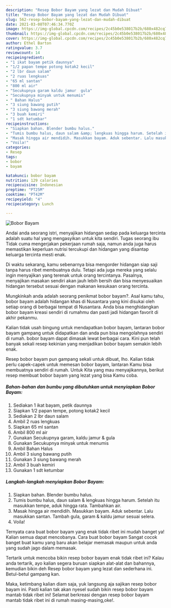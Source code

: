 ```yaml
---
description: "Resep Bobor Bayam yang lezat dan Mudah Dibuat"
title: "Resep Bobor Bayam yang lezat dan Mudah Dibuat"
slug: 562-resep-bobor-bayam-yang-lezat-dan-mudah-dibuat
date: 2021-03-08T07:46:34.770Z
image: https://img-global.cpcdn.com/recipes/2c45b0e538017b2b/680x482cq70/bobor-bayam-foto-resep-utama.jpg
thumbnail: https://img-global.cpcdn.com/recipes/2c45b0e538017b2b/680x482cq70/bobor-bayam-foto-resep-utama.jpg
cover: https://img-global.cpcdn.com/recipes/2c45b0e538017b2b/680x482cq70/bobor-bayam-foto-resep-utama.jpg
author: Ethel Barton
ratingvalue: 3.7
reviewcount: 14
recipeingredient:
- "1 ikat bayam petik daunnya"
- "1/2 papan tempe potong kotak2 kecil"
- "2 lbr daun salam"
- "2 ruas lengkuas"
- "65 ml santan"
- "800 ml air"
- "Secukupnya garam kaldu jamur  gula"
- "Secukupnya minyak untuk menumis"
- " Bahan Halus"
- "3 siung bawang putih"
- "3 siung bawang merah"
- "3 buah kemiri"
- "1 sdt ketumbar"
recipeinstructions:
- "Siapkan bahan. Blender bumbu halus."
- "Tumis bumbu halus, daun salam &amp; lengkuas hingga harum. Setelah itu masukkan tempe, aduk hingga rata. Tambahkan air."
- "Masak hingga air mendidih. Masukkan bayam. Aduk sebentar. Lalu masukkan santan. Tambah gula, garam &amp; kaldu jamur sesuai selera."
- "Voila!"
categories:
- Resep
tags:
- bobor
- bayam

katakunci: bobor bayam 
nutrition: 129 calories
recipecuisine: Indonesian
preptime: "PT25M"
cooktime: "PT42M"
recipeyield: "4"
recipecategory: Lunch

---
```



![Bobor Bayam](https://img-global.cpcdn.com/recipes/2c45b0e538017b2b/680x482cq70/bobor-bayam-foto-resep-utama.jpg)

Andai anda seorang istri, menyajikan hidangan sedap pada keluarga tercinta adalah suatu hal yang mengasyikan untuk kita sendiri. Tugas seorang ibu Tidak cuma mengerjakan pekerjaan rumah saja, namun anda juga harus memastikan keperluan nutrisi tercukupi dan hidangan yang disantap keluarga tercinta mesti enak.

Di waktu  sekarang, kamu sebenarnya bisa mengorder hidangan siap saji tanpa harus ribet membuatnya dulu. Tetapi ada juga mereka yang selalu ingin menyajikan yang terenak untuk orang tercintanya. Pasalnya, menyajikan masakan sendiri akan jauh lebih bersih dan bisa menyesuaikan hidangan tersebut sesuai dengan makanan kesukaan orang tercinta. 



Mungkinkah anda adalah seorang penikmat bobor bayam?. Asal kamu tahu, bobor bayam adalah hidangan khas di Nusantara yang kini disukai oleh setiap orang di berbagai tempat di Nusantara. Anda bisa menghidangkan bobor bayam kreasi sendiri di rumahmu dan pasti jadi hidangan favorit di akhir pekanmu.

Kalian tidak usah bingung untuk mendapatkan bobor bayam, lantaran bobor bayam gampang untuk didapatkan dan anda pun bisa mengolahnya sendiri di rumah. bobor bayam dapat dimasak lewat berbagai cara. Kini pun telah banyak sekali resep kekinian yang menjadikan bobor bayam semakin lebih enak.

Resep bobor bayam pun gampang sekali untuk dibuat, lho. Kalian tidak perlu capek-capek untuk memesan bobor bayam, lantaran Kamu bisa membuatnya sendiri di rumah. Untuk Kita yang mau menyajikannya, berikut resep membuat bobor bayam yang lezat yang bisa Kamu coba.

<!--inarticleads1-->

##### Bahan-bahan dan bumbu yang dibutuhkan untuk menyiapkan Bobor Bayam:

1. Sediakan 1 ikat bayam, petik daunnya
1. Siapkan 1/2 papan tempe, potong kotak2 kecil
1. Sediakan 2 lbr daun salam
1. Ambil 2 ruas lengkuas
1. Siapkan 65 ml santan
1. Ambil 800 ml air
1. Gunakan Secukupnya garam, kaldu jamur &amp; gula
1. Gunakan Secukupnya minyak untuk menumis
1. Ambil  Bahan Halus
1. Ambil 3 siung bawang putih
1. Gunakan 3 siung bawang merah
1. Ambil 3 buah kemiri
1. Gunakan 1 sdt ketumbar




<!--inarticleads2-->

##### Langkah-langkah menyiapkan Bobor Bayam:

1. Siapkan bahan. Blender bumbu halus.
1. Tumis bumbu halus, daun salam &amp; lengkuas hingga harum. Setelah itu masukkan tempe, aduk hingga rata. Tambahkan air.
1. Masak hingga air mendidih. Masukkan bayam. Aduk sebentar. Lalu masukkan santan. Tambah gula, garam &amp; kaldu jamur sesuai selera.
1. Voila!




Ternyata cara buat bobor bayam yang enak tidak ribet ini mudah banget ya! Kalian semua dapat mencobanya. Cara buat bobor bayam Sangat cocok banget buat kamu yang baru akan belajar memasak maupun untuk anda yang sudah jago dalam memasak.

Tertarik untuk mencoba bikin resep bobor bayam enak tidak ribet ini? Kalau anda tertarik, ayo kalian segera buruan siapkan alat-alat dan bahannya, kemudian bikin deh Resep bobor bayam yang lezat dan sederhana ini. Betul-betul gampang kan. 

Maka, ketimbang kalian diam saja, yuk langsung aja sajikan resep bobor bayam ini. Pasti kalian tak akan nyesel sudah bikin resep bobor bayam mantab tidak ribet ini! Selamat berkreasi dengan resep bobor bayam mantab tidak ribet ini di rumah masing-masing,oke!.

